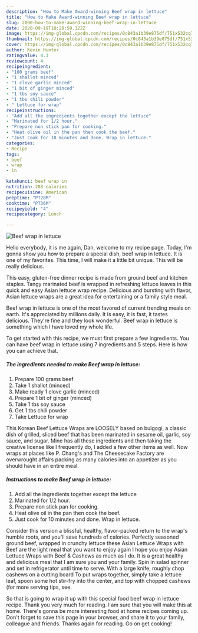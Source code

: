 ```yaml
---
description: "How to Make Award-winning Beef wrap in lettuce"
title: "How to Make Award-winning Beef wrap in lettuce"
slug: 2000-how-to-make-award-winning-beef-wrap-in-lettuce
date: 2020-09-19T10:20:50.122Z
image: https://img-global.cpcdn.com/recipes/0c843a1b39e875df/751x532cq70/beef-wrap-in-lettuce-recipe-main-photo.jpg
thumbnail: https://img-global.cpcdn.com/recipes/0c843a1b39e875df/751x532cq70/beef-wrap-in-lettuce-recipe-main-photo.jpg
cover: https://img-global.cpcdn.com/recipes/0c843a1b39e875df/751x532cq70/beef-wrap-in-lettuce-recipe-main-photo.jpg
author: Kevin Hunter
ratingvalue: 4.3
reviewcount: 4
recipeingredient:
- "100 grams beef"
- "1 shallot minced"
- "1 clove garlic minced"
- "1 bit of ginger minced"
- "1 tbs soy sauce"
- "1 tbs chili powder"
- " Lettuce for wrap"
recipeinstructions:
- "Add all the ingredients together except the lettuce"
- "Marinated for 1/2 hour."
- "Prepare non stick pan for cooking."
- "Heat olive oil in the pan then cook the beef."
- "Just cook for 10 minutes and done. Wrap in lettuce."
categories:
- Recipe
tags:
- beef
- wrap
- in

katakunci: beef wrap in 
nutrition: 288 calories
recipecuisine: American
preptime: "PT28M"
cooktime: "PT36M"
recipeyield: "4"
recipecategory: Lunch

---
```



![Beef wrap in lettuce](https://img-global.cpcdn.com/recipes/0c843a1b39e875df/751x532cq70/beef-wrap-in-lettuce-recipe-main-photo.jpg)

Hello everybody, it is me again, Dan, welcome to my recipe page. Today, I'm gonna show you how to prepare a special dish, beef wrap in lettuce. It is one of my favorites. This time, I will make it a little bit unique. This will be really delicious.

This easy, gluten-free dinner recipe is made from ground beef and kitchen staples. Tangy marinated beef is wrapped in refreshing lettuce leaves in this quick and easy Asian lettuce wrap recipe. Delicious and bursting with flavor, Asian lettuce wraps are a great idea for entertaining or a family style meal.

Beef wrap in lettuce is one of the most favored of current trending meals on earth. It's appreciated by millions daily. It is easy, it is fast, it tastes delicious. They're fine and they look wonderful. Beef wrap in lettuce is something which I have loved my whole life.


To get started with this recipe, we must first prepare a few ingredients. You can have beef wrap in lettuce using 7 ingredients and 5 steps. Here is how you can achieve that.

<!--inarticleads1-->

##### The ingredients needed to make Beef wrap in lettuce:

1. Prepare 100 grams beef
1. Take 1 shallot (minced)
1. Make ready 1 clove garlic (minced)
1. Prepare 1 bit of ginger (minced)
1. Take 1 tbs soy sauce
1. Get 1 tbs chili powder
1. Take  Lettuce for wrap


This Korean Beef Lettuce Wraps are LOOSELY based on bulgogi, a classic dish of grilled, sliced beef that has been marinated in sesame oil, garlic, soy sauce, and sugar. Mine has all these ingredients and then taking the creative license like I frequently do, I added a few other items as well. Now wraps at places like P. Chang&#39;s and The Cheesecake Factory are overwrought affairs packing as many calories into an appetizer as you should have in an entire meal. 

<!--inarticleads2-->

##### Instructions to make Beef wrap in lettuce:

1. Add all the ingredients together except the lettuce
1. Marinated for 1/2 hour.
1. Prepare non stick pan for cooking.
1. Heat olive oil in the pan then cook the beef.
1. Just cook for 10 minutes and done. Wrap in lettuce.


Consider this version a blissful, healthy, flavor-packed return to the wrap&#39;s humble roots, and you&#39;ll save hundreds of calories. Perfectly seasoned ground beef, wrapped in crunchy lettuce these Asian Lettuce Wraps with Beef are the light meal that you want to enjoy again I hope you enjoy Asian Lettuce Wraps with Beef &amp; Cashews as much as I do. It is a great healthy and delicious meal that I am sure you and your family. Spin in salad spinner and set in refrigerator until time to serve. With a large knife, roughly chop cashews on a cutting board To put wraps together, simply take a lettuce leaf, spoon some hot stir-fry into the center, and top with chopped cashews (for more serving tips, see. 

So that is going to wrap it up with this special food beef wrap in lettuce recipe. Thank you very much for reading. I am sure that you will make this at home. There's gonna be more interesting food at home recipes coming up. Don't forget to save this page in your browser, and share it to your family, colleague and friends. Thanks again for reading. Go on get cooking!
